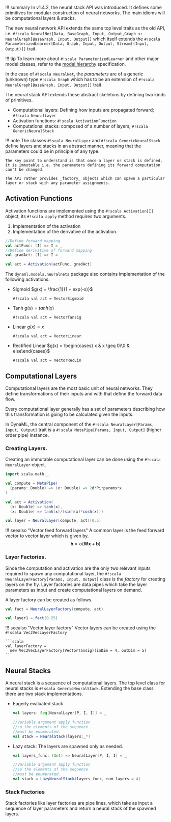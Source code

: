 !!! summary
    In v1.4.2, the neural stack API was introduced. It defines some primitives for modular
    construction of neural networks. The main idioms will be computational layers & stacks.  


The new neural network API extends the same top level traits as the old API, i.e.
`#!scala NeuralNet[Data, BaseGraph, Input, Output,Graph <: NeuralGraph[BaseGraph, Input, Output]]` which itself extends
the `#!scala ParameterizedLearner[Data, Graph, Input, Output, Stream[(Input, Output)]]` trait.

!!! tip
    To learn more about `#!scala ParameterizedLearner` and other major model classes, refer to the [model hierarchy](/core/core_model_hierarchy.md) specification.

In the case of `#!scala NeuralNet`, the _parameters_ are of a generic (unknown) type `#!scala Graph` which has to be an extension of `#!scala NeuralGraph[BaseGraph, Input, Output]]` trait.

The neural stack API extends these abstract skeletons by defining two kinds of primitives.

 - Computational layers: Defining how inputs are propagated forward; `#!scala NeuralLayer`
 - Activation functions: `#!scala ActivationFunction`
 - Computational stacks: composed of a number of layers; `#!scala GenericNeuralStack`

!!! note
    The classes `#!scala NeuralLayer` and `#!scala GenericNeuralStack` define layers and stacks in an abstract manner, meaning that the parameters could be in principle of any type.

    The key point to understand is that once a layer or stack is defined, it is immutable i.e. the parameters defining its forward computation can't be changed.

    The API rather provides _factory_ objects which can spawn a particular layer or stack with any parameter assignments.



## Activation Functions

Activation functions are implemented using the `#!scala Activation[I]` object, its `#!scala apply` method requires two
arguments.

  1. Implementation of the activation
  2. Implementation of the derivative of the activation.

```scala
//Define forward mapping
val actFunc: (I) => I = _
//Define derivative of forward mapping
val gradAct: (I) => I = _

val act = Activation(actFunc, gradAct)
```

The `dynaml.models.neuralnets` package also contains implementation of the following activations.

 - Sigmoid $g(x) = \frac{1}{1 + exp(-x)}$

      `#!scala val act = VectorSigmoid`

 - Tanh $g(x) = tanh(x)$

      `#!scala val act = VectorTansig`

 - Linear $g(x) = x$

      `#!scala val act = VectorLinear`

 - Rectified Linear $g(x) = \begin{cases} x & x \geq 0\\0 & else\end{cases}$

      `#!scala val act = VectorRecLin`


## Computational Layers

Computational layers are the most basic unit of neural networks. They define transformations of their inputs and with that define the forward data flow.

Every computational layer generally has a set of parameters describing how this transformation is going to be calculated given the inputs.

In DynaML, the central component of the `#!scala NeuralLayer[Params, Input, Output]` trait is a `#!scala MetaPipe[Params, Input, Output]` (higher order pipe) instance.

### Creating Layers.

Creating an immutable computational layer can be done using the `#!scala NeuralLayer` object.

```scala
import scala.math._

val compute = MetaPipe(
  (params: Double) => (x: Double) => 2d*Pi*params*x
)

val act = Activation(
  (x: Double) => tanh(x),
  (x: Double) => tanh(x)/(sinh(x)*cosh(x)))

val layer = NeuralLayer(compute, act)(0.5)

```

!!! seealso "Vector feed forward layers"
    A common layer is the feed forward vector to vector layer which is given by.
    $$
    \mathbf{h} = \sigma(\mathbf{W} \mathbf{x} + \mathbf{b})
    $$



### Layer Factories.

Since the computation and activation are the only two relevant inputs required to spawn any computational layer, the `#!scala NeuralLayerFactory[Params, Input, Output]` class is the _factory_ for creating layers on the fly. Layer factories are data pipes which take the layer parameters as input and create computational layers on demand.

A layer factory can be created as follows.

```scala
val fact = NeuralLayerFactory(compute, act)

val layer1 = fact(0.25)
```

!!! seealso "Vector layer factory"
    Vector layers can be created using the `#!scala Vec2VecLayerFactory`

    ```scala
    val layerFactory =
      new Vec2VecLayerFactory(VectorTansig)(inDim = 4, outDim = 5)
    ```  

## Neural Stacks

A neural stack is a sequence of computational layers. The top level class for neural stacks is `#!scala GenericNeuralStack`. Extending the base class there are two stack implementations.

  - Eagerly evaluated stack

    ```scala
    val layers: Seq[NeuralLayer[P, I, I]] = _

    //Variable argument apply function
    //so the elements of the sequence
    //must be enumerated.
    val stack = NeuralStack(layers:_*)
    ```

  - Lazy stack: The layers are spawned only as needed.

    ```scala
    val layers_func: (Int) => NeuralLayer[P, I, I] = _

    //Variable argument apply function
    //so the elements of the sequence
    //must be enumerated.
    val stack = LazyNeuralStack(layers_func, num_layers = 4)
    ```


### Stack Factories

Stack factories like layer factories are pipe lines, which take as input a sequence of layer parameters and return a neural stack of the spawned layers.
